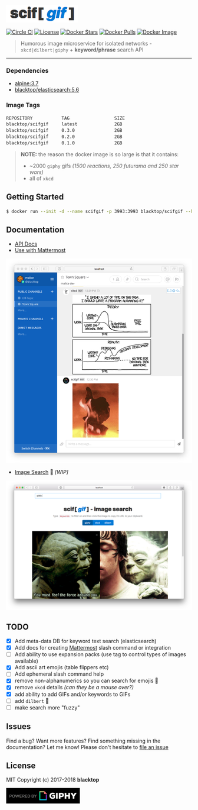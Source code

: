 ![logo](https://raw.githubusercontent.com/blacktop/scifgif/master/docs/imgs/logo.png)

[![Circle CI](https://circleci.com/gh/blacktop/scifgif.png?style=shield)](https://circleci.com/gh/blacktop/scifgif)
[![License](https://img.shields.io/:license-mit-blue.svg)](http://doge.mit-license.org)
[![Docker Stars](https://img.shields.io/docker/stars/blacktop/scifgif.svg)](https://store.docker.com/community/images/blacktop/scifgif)
[![Docker Pulls](https://img.shields.io/docker/pulls/blacktop/scifgif.svg)](https://store.docker.com/community/images/blacktop/scifgif)
[![Docker Image](https://img.shields.io/badge/docker%20image-2GB-blue.svg)](https://store.docker.com/community/images/blacktop/scifgif)

> Humorous image microservice for isolated networks - `xkcd|dilbert|giphy` +
> **keyword/phrase** search API

---

### Dependencies

* [alpine:3.7](https://hub.docker.com/_/alpine/)
* [blacktop/elasticsearch:5.6](https://hub.docker.com/r/blacktop/elasticsearch/)

### Image Tags

```bash
REPOSITORY           TAG                 SIZE
blacktop/scifgif     latest              2GB
blacktop/scifgif     0.3.0               2GB
blacktop/scifgif     0.2.0               2GB
blacktop/scifgif     0.1.0               2GB
```

> **NOTE:** the reason the docker image is so large is that it contains:
>
> * ~2000 `giphy` gifs _(1500 reactions, 250 futurama and 250 star wars)_
> * all of `xkcd`

## Getting Started

```bash
$ docker run --init -d --name scifgif -p 3993:3993 blacktop/scifgif --host localhost
```

## Documentation

* [API Docs](http://docs.scifgif.apiary.io)
* [Use with Mattermost](https://github.com/blacktop/scifgif/blob/master/docs/mattermost.md)

![mattermost](https://raw.githubusercontent.com/blacktop/scifgif/master/docs/imgs/mattermost.png)

* [Image Search](https://github.com/blacktop/scifgif/blob/master/docs/image-search.md)
  :construction: _[WIP]_

![mattermost](https://raw.githubusercontent.com/blacktop/scifgif/master/docs/imgs/image-search.png)

## TODO

* [x] Add meta-data DB for keyword text search (elasticsearch)
* [x] Add docs for creating [Mattermost](https://github.com/mattermost/platform)
      slash command or integration
* [ ] Add ability to use expansion packs (use tag to control types of images
      available)
* [x] Add ascii art emojis (table flippers etc)
* [ ] Add ephemeral slash command help
* [x] remove non-alphanumerics so you can search for emojis :older_man:
* [x] remove `xkcd` details _(can they be a mouse over?)_
* [x] add ability to add GIFs and/or keywords to GIFs
* [ ] add `dilbert` :construction:
* [ ] make search more "fuzzy"

## Issues

Find a bug? Want more features? Find something missing in the documentation? Let
me know! Please don't hesitate to
[file an issue](https://github.com/blacktop/scifgif/issues/new)

## License

MIT Copyright (c) 2017-2018 **blacktop**

![giphy](https://raw.githubusercontent.com/blacktop/scifgif/master/docs/PoweredBy_200_Horizontal_Light-Backgrounds_With_Logo.gif)
